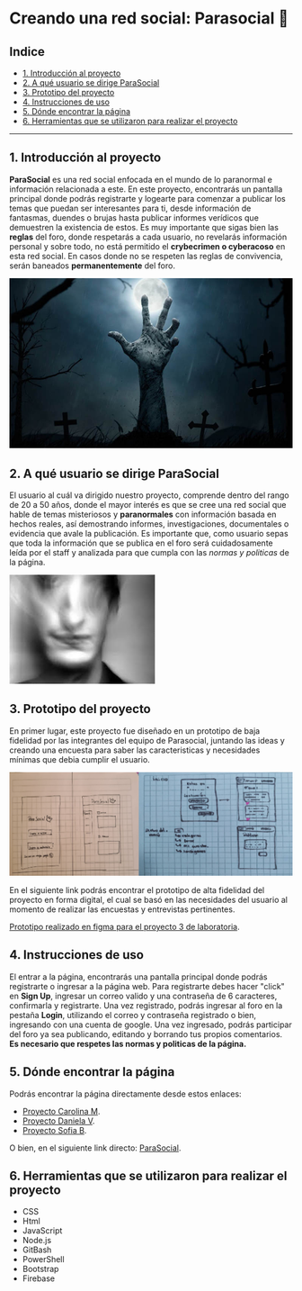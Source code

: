 # Creando una red social: Parasocial 👻
## Indice

* [1. Introducción al proyecto](#1-introducción-al-proyecto)
* [2. A qué usuario se dirige ParaSocial](#2-a-qué-usuario-se-dirige-el-juego)
* [3. Prototipo del proyecto](#6-prototípo-del-proyecto)
* [4. Instrucciones de uso](#3-instrucciones-de-uso)
* [5. Dónde encontrar la página](#4-dónde-encontrar-la-página)
* [6. Herramientas que se utilizaron para realizar el proyecto](#5-herramientas-que-se-utilizaron-para-realizar-el-proyecto)


***

## 1. Introducción al proyecto

**ParaSocial** es una red social enfocada en el mundo de lo paranormal e información relacionada a este. En este proyecto, encontrarás un pantalla principal donde podrás registrarte y logearte para comenzar a publicar los temas que puedan ser interesantes para ti, desde información de fantasmas, duendes o brujas hasta publicar informes verídicos que demuestren la existencia de estos. Es muy importante que sigas bien las **reglas** del foro, donde respetarás a cada usuario, no revelarás información personal y sobre todo, no está permitido el **crybecrimen o cyberacoso** en esta red social. En casos donde no se respeten las reglas de convivencia, serán baneados **permanentemente** del foro. 

![Mano  saliendo de la tierra](src/img/peliculas-halloween.jpg)

## 2. A qué usuario se dirige ParaSocial 

El usuario al cuál va dirigido nuestro proyecto, comprende dentro del rango de 20 a 50 años, donde el mayor interés es que se cree una red social que hable de temas misteriosos y **paranormales** con información basada en hechos reales, así demostrando informes, investigaciones, documentales o evidencia que avale la publicación. Es importante que, como usuario sepas que toda la información que se publica en el foro será cuidadosamente leída por el staff y analizada para que cumpla con las *normas y politicas* de la página. 

![Cara de usuario difuminada](src/img/images.jpg)

## 3. Prototipo del proyecto

En primer lugar, este proyecto fue diseñado en un prototipo de baja fidelidad por las integrantes del equipo de Parasocial, juntando las ideas y creando una encuesta para saber las caracteristicas y necesidades mínimas que debia cumplir el usuario. 

![Propotipo de baja fidelidad](src/img/PrototipoB.png) 

En el siguiente link podrás encontrar el prototipo de alta fidelidad del proyecto en forma digital, el cual se basó en las necesidades del usuario al momento de realizar las encuestas y entrevistas pertinentes.

[Prototipo realizado en figma para el proyecto 3 de laboratoria](https://www.figma.com/proto/u7hemR3B5NpsdxxnNTv8Y4/PARASOCIAL?node-id=28%3A0&scaling=scale-down&page-id=0%3A1).

## 4. Instrucciones de uso

El entrar a la página, encontrarás una pantalla principal donde podrás registrarte o ingresar a la página web. Para registrarte debes hacer "click" en **Sign Up**, ingresar un correo valido y una contraseña de 6 caracteres, confirmarla y registrarte. Una vez registrado, podrás ingresar al foro en la pestaña **Login**, utilizando el correo y contraseña registrado o bien, ingresando con una cuenta de google. Una vez ingresado, podrás participar del foro ya sea publicando, editando y borrando tus propios comentarios. **Es necesario que respetes las normas y politicas de la página.**

## 5. Dónde encontrar la página

Podrás encontrar la página directamente desde estos enlaces:

* [Proyecto Carolina M](https://github.com/CarolinaMorales1992/SCL016-social-network).
* [Proyecto Daniela V](https://github.com/Danipaz1/SCL016-social-network).
* [Proyecto Sofia B](https://github.com/SofiBenavente/SCL016-social-network).

O bien, en el siguiente link directo: [ParaSocial](https://github.com/CarolinaMorales1992/SCL016-social-network).

## 6. Herramientas que se utilizaron para realizar el proyecto

* CSS
* Html
* JavaScript
* Node.js 
* GitBash
* PowerShell
* Bootstrap
* Firebase


